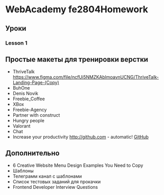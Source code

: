 # WebAcademy fe2804Homework

## Уроки
### Lesson 1

## Простые макеты для тренировки верстки
* ThriveTalk
https://www.figma.com/file/ncfUi5NMZKAblmoavnUCNG/ThriveTalk-Landing-Page-(Copy)
* BuhOne
* Denis Novik
* Freebie_Coffee
* XBox
* Freebie-Agency
* Partner with construct
* Hungry people
* Valorant
* Chat
* Increase your productivity
http://github.com - automatic!
[GitHub](http://github.com)

## Дополнительно
* 6 Creative Website Menu Design Examples You Need to Copy
* Шаблоны
* Телеграмм канал с шаблонами
* Список тестовых заданий для прокачки
* Frontend Developer Interview Questions